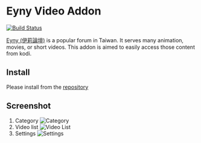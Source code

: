 # Eyny Video Addon
[![Build Status](https://travis-ci.org/lydian/plugin.video.eyny.svg?branch=master)](https://travis-ci.org/lydian/plugin.video.eyny)

[Eyny (伊莉論壇)](http://www.eyny.com) is a popular forum in Taiwan.
It serves many animation, movies, or short videos. This addon is aimed to easily
access those content from kodi.

## Install
Please install from the [repository](https://raw.githubusercontent.com/lydian/kodi_repository/master/repository.lydian/repository.lydian-1.0.1.zip)

## Screenshot
1. Category
![](https://github.com/lydian/plugin.video.eyny/raw/master/src/plugin.video.eyny/resources/screenshot/category.png "Category")
2. Video list
![](https://github.com/lydian/plugin.video.eyny/raw/master/src/plugin.video.eyny/resources/screenshot/video_list.png "Video List")
3. Settings
![](https://github.com/lydian/plugin.video.eyny/raw/master/src/plugin.video.eyny/resources/screenshot/settings.png "Settings")


